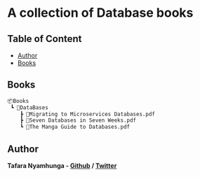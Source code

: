 # A collection of Database books

## Table of Content

* [Author](#author)
* [Books](#books)

## Books

```bash
📦Books
 ┗ 📂DataBases
    ┣ 📜Migrating to Microservices Databases.pdf
    ┣ 📜Seven Databases in Seven Weeks.pdf
    ┗ 📜The Manga Guide to Databases.pdf
```

## Author

**Tafara Nyamhunga  - [Github](https://github.com/tafara-n) / [Twitter](https://twitter.com/tafaranyamhunga)**

